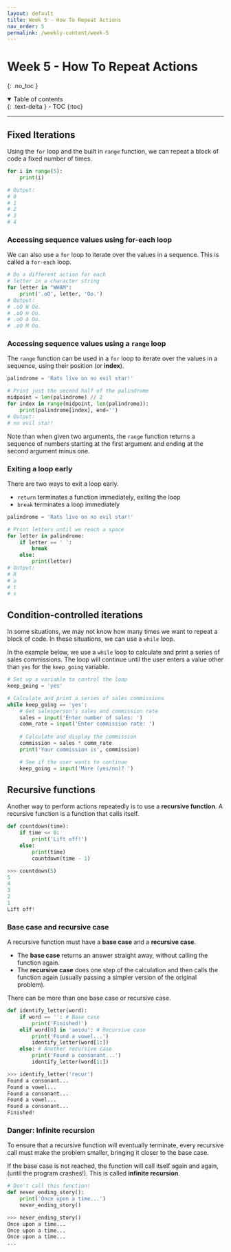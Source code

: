```yaml
---
layout: default
title: Week 5 - How To Repeat Actions
nav_order: 5
permalink: /weekly-content/week-5
---
```


# Week 5 - How To Repeat Actions
{: .no_toc }

<details open markdown="block">
  <summary>
    Table of contents
  </summary>
  {: .text-delta }
- TOC
{:toc}
</details>

---

## Fixed Iterations

Using the `for` loop and the built in `range` function, we can repeat a block of code a fixed number of times. 

```python
for i in range(5):
    print(i)

# Output:
# 0
# 1
# 2
# 3
# 4
```

### Accessing sequence values using for-each loop

We can also use a `for` loop to iterate over the values in a sequence. This is called a `for-each` loop. 

```python
# Do a different action for each
# letter in a character string
for letter in "WHAM":
    print('.oO', letter, 'Oo.')
# Output:
# .oO W Oo.
# .oO H Oo.
# .oO A Oo.
# .oO M Oo.
```

### Accessing sequence values using a `range` loop

The `range` function can be used in a `for` loop to iterate over the values in a sequence, using their position (or **index**). 

```python
palindrome = 'Rats live on no evil star!'

# Print just the second half of the palindrome
midpoint = len(palindrome) // 2
for index in range(midpoint, len(palindrome)):
    print(palindrome[index], end='')
# Output:
# no evil star!
```

Note than when given two arguments, the `range` function returns a sequence of numbers starting at the first argument and ending at the second argument minus one. 

### Exiting a loop early

There are two ways to exit a loop early.

- `return` terminates a function immediately, exiting the loop
- `break` terminates a loop immediately

```python
palindrome = 'Rats live on no evil star!'

# Print letters until we reach a space
for letter in palindrome:
    if letter == ' ':
        break
    else:
        print(letter)
# Output:
# R
# a
# t
# s
```

## Condition-controlled iterations

In some situations, we may not know how many times we want to repeat a block of code. In these situations, we can use a `while` loop. 

In the example below, we use a `while` loop to calculate and print a series of sales commissions. The loop will continue until the user enters a value other than `yes` for the `keep_going` variable.

```python
# Set up a variable to control the loop
keep_going = 'yes'

# Calculate and print a series of sales commissions
while keep_going == 'yes':
    # Get salesperson's sales and commission rate
    sales = input('Enter number of sales: ')
    comm_rate = input('Enter commission rate: ')
    
    # Calculate and display the commission
    commission = sales * comm_rate
    print('Your commission is', commission)

    # See if the user wants to continue
    keep_going = input('More (yes/no)? ')
```

## Recursive functions

Another way to perform actions repeatedly is to use a **recursive function**. A recursive function is a function that calls itself. 

```python
def countdown(time):
    if time <= 0:
        print('Lift off!')
    else:
        print(time)
        countdown(time - 1)

>>> countdown(5)
5
4
3
2
1
Lift off!
```

### Base case and recursive case

A recursive function must have a **base case** and a **recursive case**.

- The **base case** returns an answer straight away, without calling the function again.
- The **recursive case** does one step of the calculation and then calls the function again (usually passing a simpler version of the original problem).

There can be more than one base case or recursive case.

```python
def identify_letter(word):
    if word == '': # Base case
        print('Finished!')
    elif word[0] in 'aeiou': # Recursive case
        print('Found a vowel...')
        identify_letter(word[1:])
    else: # Another recursive case
        print('Found a consonant...')
        identify_letter(word[1:])

>>> identify_letter('recur')
Found a consonant...
Found a vowel...
Found a consonant...
Found a vowel...
Found a consonant...
Finished!
```

### Danger: Infinite recursion

To ensure that a recursive function will eventually terminate, every recursive call must make the problem smaller, bringing it closer to the base case.

If the base case is not reached, the function will call itself again and again, (until the program crashes!). This is called **infinite recursion**.

```python
# Don't call this function!
def never_ending_story():
    print('Once upon a time...')
    never_ending_story()

>>> never_ending_story()
Once upon a time...
Once upon a time...
Once upon a time...
...
```